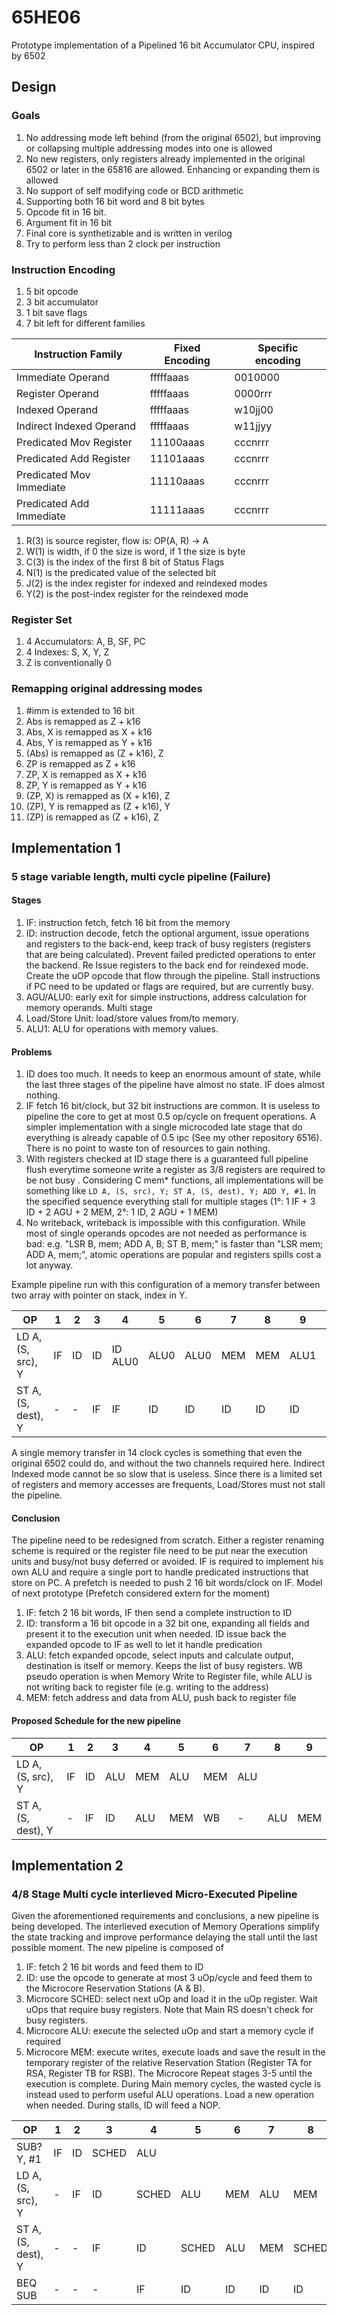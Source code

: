 # 65HE06
Prototype implementation of a Pipelined 16 bit Accumulator CPU, inspired by 6502

## Design
### Goals
1. No addressing mode left behind (from the original 6502), but improving or collapsing multiple addressing modes into one is allowed
2. No new registers, only registers already implemented in the original 6502 or later in the 65816 are allowed. Enhancing or expanding them is allowed
3. No support of self modifying code or BCD arithmetic
4. Supporting both 16 bit word and 8 bit bytes
5. Opcode fit in 16 bit.
6. Argument fit in 16 bit
7. Final core is synthetizable and is written in verilog
8. Try to perform less than 2 clock per instruction

### Instruction Encoding

1. 5 bit opcode
2. 3 bit accumulator
3. 1 bit save flags
4. 7 bit left for different families

| Instruction Family | Fixed Encoding | Specific encoding |
|--|--| -- |
| Immediate Operand | fffffaaas | 0010000 |
| Register Operand | fffffaaas | 0000rrr |
| Indexed Operand | fffffaaas | w10jj00 |
| Indirect Indexed Operand | fffffaaas | w11jjyy |
| Predicated Mov Register | 11100aaas | cccnrrr |
| Predicated Add Register | 11101aaas | cccnrrr |
| Predicated Mov Immediate| 11110aaas | cccnrrr |
| Predicated Add Immediate| 11111aaas | cccnrrr |

1. R(3) is source register, flow is: OP(A, R) -> A
2. W(1) is width, if 0 the size is word, if 1 the size is byte
3. C(3) is the index of the first 8 bit of Status Flags
4. N(1) is the predicated value of the selected bit
5. J(2) is the index register for indexed and reindexed modes
6. Y(2) is the post-index register for the reindexed mode

### Register Set
1. 4 Accumulators: A, B, SF, PC
2. 4 Indexes: S, X, Y, Z
3. Z is conventionally 0

### Remapping original addressing modes
1. #imm is extended to 16 bit
2. Abs is remapped as Z + k16
3. Abs, X is remapped as X + k16
4. Abs, Y is remapped as Y + k16
5. (Abs) is remapped as (Z + k16), Z
6. ZP is remapped as Z + k16
7. ZP, X is remapped as X + k16
8. ZP, Y is remapped as Y + k16
9. (ZP, X) is remapped as (X + k16), Z
10. (ZP), Y is remapped as (Z + k16), Y
11. (ZP) is remapped as (Z + k16), Z

## Implementation 1
### 5 stage variable length, multi cycle pipeline (Failure)
#### Stages
1. IF: instruction fetch, fetch 16 bit from the memory
2. ID: instruction decode, fetch the optional argument, issue operations and registers to the back-end, keep track of busy registers (registers that are being calculated). Prevent failed predicted operations to enter the backend. Re Issue registers to the back end for reindexed mode. Create the uOP opcode that flow through the pipeline. Stall instructions if PC need to be updated or flags are required, but are currently busy.
3. AGU/ALU0: early exit for simple instructions, address calculation for memory operands. Multi stage
4. Load/Store Unit: load/store values from/to memory.
5. ALU1: ALU for operations with memory values.
#### Problems
1. ID does too much. It needs to keep an enormous amount of state, while the last three stages of the pipeline have almost no state. IF does almost nothing.
2. IF fetch 16 bit/clock, but 32 bit instructions are common. It is useless to pipeline the core to get at most 0.5 op/cycle on frequent operations. A simpler implementation with a single microcoded late stage that do everything is already capable of 0.5 ipc (See my other repository 6516). There is no point to waste ton of resources to gain nothing.
3. With registers checked at ID stage there is a guaranteed full pipeline flush everytime someone write a register as 3/8 registers are required to be not busy . Considering C mem* functions, all implementations will be something like `LD A, (S, src), Y; ST A, (S, dest), Y; ADD Y, #1`. In the specified sequence everything stall for multiple stages (1°: 1 IF + 3 ID + 2 AGU + 2 MEM, 2°: 1 ID, 2 AGU + 1 MEM)
4. No writeback, writeback is impossible with this configuration. While most of single operands opcodes are not needed as performance is bad: e.g. "LSR B, mem; ADD A, B; ST B, mem;" is faster than "LSR mem; ADD A, mem;", atomic operations are popular and registers spills cost a lot anyway.

Example pipeline run with this configuration of a memory transfer between two array with pointer on stack, index in Y.

| OP | 1 | 2 | 3 | 4 | 5 | 6 | 7 | 8 | 9 | 10 | 11 | 12 | 13 | 14
|--|--|--|--|--|--|--|--|--|--|--|--|--|--|--|
| LD A, (S, src), Y | IF | ID | ID | ID ALU0 | ALU0 | ALU0 | MEM | MEM | ALU1 |
| ST A, (S, dest), Y | - | - | IF | IF | ID | ID | ID | ID | ID | ID |ID ALU0 | ALU0 | ALU0 | MEM

A single memory transfer in 14 clock cycles is something that even the original 6502 could do, and without the two channels required here. Indirect Indexed mode cannot be so slow that is useless. Since there is a limited set of registers and memory accesses are frequents, Load/Stores must not stall the pipeline.  

#### Conclusion
The pipeline need to be redesigned from scratch. Either a register renaming scheme is required or the register file need to be put near the execution units and busy/not busy deferred or avoided. IF is required to implement his own ALU and require a single port to handle predicated instructions that store on PC. A prefetch is needed to push 2 16 bit words/clock on IF.
Model of next prototype (Prefetch considered extern for the moment)
1. IF: fetch 2 16 bit words, IF then send a complete instruction to ID
2. ID: transform a 16 bit opcode in a 32 bit one, expanding all fields and present it to the execution unit when needed. ID issue back the expanded opcode to IF as well to let it handle predication
3. ALU: fetch expanded opcode, select inputs and calculate output, destination is itself or memory. Keeps the list of busy registers. WB pseudo operation is when Memory Write to Register file, while ALU is not writing back to register file (e.g. writing to the address)
4. MEM: fetch address and data from ALU, push back to register file

#### Proposed Schedule for the new pipeline
| OP | 1 | 2 | 3 | 4 | 5 | 6 | 7 | 8 | 9
|--|--|--|--|--|--|--|--|--|--|
| LD A, (S, src), Y | IF | ID | ALU | MEM | ALU | MEM | ALU
| ST A, (S, dest), Y | - | IF | ID | ALU | MEM | WB | - | ALU | MEM

## Implementation 2
### 4/8 Stage Multi cycle interlieved Micro-Executed Pipeline
Given the aforementioned requirements and conclusions, a new pipeline is being developed.
The interlieved execution of Memory Operations simplify the state tracking and improve performance delaying the stall until the last possible moment.
The new pipeline is composed of
1. IF: fetch 2 16 bit words and feed them to ID
2. ID: use the opcode to generate at most 3 uOp/cycle and feed them to the Microcore Reservation Stations (A & B).
3. Microcore SCHED: select next uOp and load it in the uOp register. Wait uOps that require busy registers. Note that Main RS doesn't check for busy registers.
4. Microcore ALU: execute the selected uOp and start a memory cycle if required
5. Microcore MEM: execute writes, execute loads and save the result in the temporary register of the relative Reservation Station (Register TA for RSA, Register TB for RSB). 
The Microcore Repeat stages 3-5 until the execution is complete. During Main memory cycles, the wasted cycle is instead used to perform useful ALU operations. Load a new operation when needed. During stalls, ID will feed a NOP.

| OP | 1 | 2 | 3 | 4 | 5 | 6 | 7 | 8 | 9 | 10 | 11
|--|--|--|--|--|--|--|--|--|--|--|--|
| SUB? Y, #1 | IF | ID | SCHED | ALU
| LD A, (S, src), Y | - | IF | ID | SCHED | ALU | MEM | ALU | MEM | ALU
| ST A, (S, dest), Y | - | - | IF | ID | SCHED | ALU | MEM | SCHED | SCHED | ALU | MEM
| BEQ SUB | - | - | - | IF | ID | ID | ID | ID | ID | SCHED | ALU | MEM
